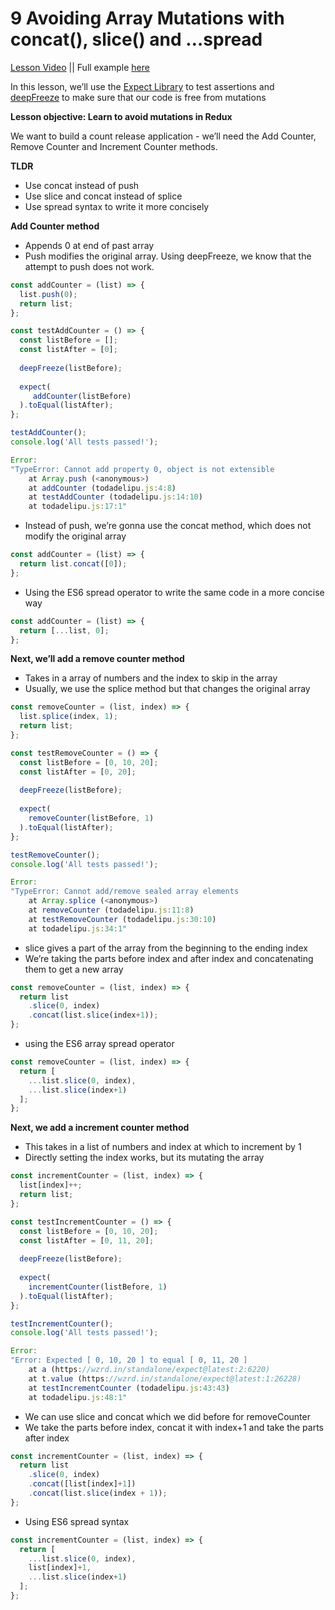 # 9 Avoiding Array Mutations with concat(), slice() and …spread 

[Lesson Video](https://egghead.io/lessons/javascript-redux-avoiding-array-mutations-with-concat-slice-and-spread)
|| Full example [here](https://github.com/huiwenhw/learn-redux/blob/master/9_10_Avoid_Mutations.html)

In this lesson, we’ll use the [Expect Library](https://github.com/mjackson/expect) to test assertions and [deepFreeze](https://github.com/substack/deep-freeze) to make sure that our code is free from mutations 

**Lesson objective: Learn to avoid mutations in Redux**

We want to build a count release application - we’ll need the Add Counter, Remove Counter and Increment Counter methods. 

**TLDR**
* Use concat instead of push 
* Use slice and concat instead of splice 
* Use spread syntax to write it more concisely 


**Add Counter method**

* Appends 0 at end of past array 
* Push modifies the original array. Using deepFreeze, we know that the attempt to push does not work.
```Javascript
const addCounter = (list) => {
  list.push(0);
  return list;
};

const testAddCounter = () => {
  const listBefore = [];
  const listAfter = [0];
 
  deepFreeze(listBefore);
  
  expect(
     addCounter(listBefore)
  ).toEqual(listAfter);
};

testAddCounter();
console.log('All tests passed!');

Error:
"TypeError: Cannot add property 0, object is not extensible
    at Array.push (<anonymous>)
    at addCounter (todadelipu.js:4:8)
    at testAddCounter (todadelipu.js:14:10)
    at todadelipu.js:17:1"
```
* Instead of push, we’re gonna use the concat method, which does not modify the original array 
```Javascript
const addCounter = (list) => {
  return list.concat([0]);
};
```
* Using the ES6 spread operator to write the same code in a more concise way 
```Javascript
const addCounter = (list) => {
  return [...list, 0];
};
```


**Next, we’ll add a remove counter method**

* Takes in a array of numbers and the index to skip in the array 
* Usually, we use the splice method but that changes the original array 
```Javascript
const removeCounter = (list, index) => {
  list.splice(index, 1);
  return list;
};

const testRemoveCounter = () => {
  const listBefore = [0, 10, 20];
  const listAfter = [0, 20];
  
  deepFreeze(listBefore);
  
  expect(
    removeCounter(listBefore, 1)
  ).toEqual(listAfter);
};

testRemoveCounter();
console.log('All tests passed!');

Error: 
"TypeError: Cannot add/remove sealed array elements
    at Array.splice (<anonymous>)
    at removeCounter (todadelipu.js:11:8)
    at testRemoveCounter (todadelipu.js:30:10)
    at todadelipu.js:34:1"
```
* slice gives a part of the array from the beginning to the ending index 
* We’re taking the parts before index and after index and concatenating them to get a new array 
```Javascript
const removeCounter = (list, index) => {
  return list
    .slice(0, index)
    .concat(list.slice(index+1));
};
```
* using the ES6 array spread operator 
```Javascript
const removeCounter = (list, index) => {
  return [
    ...list.slice(0, index),
    ...list.slice(index+1)
  ];
};
```


**Next, we add a increment counter method**

* This takes in a list of numbers and index at which to increment by 1
* Directly setting the index works, but its mutating the array 
```Javascript
const incrementCounter = (list, index) => {
  list[index]++;
  return list;
};

const testIncrementCounter = () => {
  const listBefore = [0, 10, 20];
  const listAfter = [0, 11, 20];
  
  deepFreeze(listBefore);
  
  expect(
    incrementCounter(listBefore, 1)
  ).toEqual(listAfter);
};

testIncrementCounter();
console.log('All tests passed!');

Error:
"Error: Expected [ 0, 10, 20 ] to equal [ 0, 11, 20 ]
    at a (https://wzrd.in/standalone/expect@latest:2:6220)
    at t.value (https://wzrd.in/standalone/expect@latest:1:26228)
    at testIncrementCounter (todadelipu.js:43:43)
    at todadelipu.js:48:1"
```
* We can use slice and concat which we did before for removeCounter 
* We take the parts before index, concat it with index+1 and take the parts after index 
```Javascript
const incrementCounter = (list, index) => {
  return list 
    .slice(0, index)
    .concat([list[index]+1])
    .concat(list.slice(index + 1));
};
```
* Using ES6 spread syntax 
```Javascript
const incrementCounter = (list, index) => {
  return [
    ...list.slice(0, index),
    list[index]+1,
    ...list.slice(index+1)
  ];
};
```
